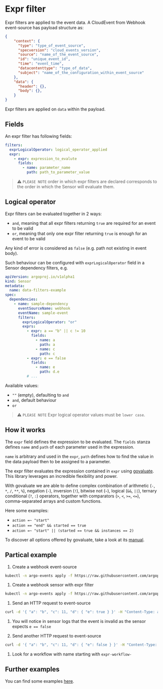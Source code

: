 
# Expr filter

Expr filters are applied to the event data. A CloudEvent from Webhook event-source has payload structure as:

```json
{
    "context": {
      "type": "type_of_event_source",
      "specversion": "cloud_events_version",
      "source": "name_of_the_event_source",
      "id": "unique_event_id",
      "time": "event_time",
      "datacontenttype": "type_of_data",
      "subject": "name_of_the_configuration_within_event_source"
    },
    "data": {
      "header": {},
      "body": {},
    }
}
```

Expr filters are applied on `data` within the payload.

## Fields

An expr filter has following fields:

```yaml
filters:
  exprLogicalOperator: logical_operator_applied
  expr:
    - expr: expression_to_evalute
      fields:
        - name: parameter_name
          path: path_to_parameter_value
```

> ⚠️ `PLEASE NOTE` order in which expr filters are declared corresponds to the order in which the Sensor will evaluate them.

## Logical operator

Expr filters can be evaluated together in 2 ways:

- `and`, meaning that all expr filters returning `true` are required for an event to be valid
- `or`, meaning that only one expr filter returning `true` is enough for an event to be valid

Any kind of error is considered as `false` (e.g. path not existing in event body).

Such behaviour can be configured with `exprLogicalOperator` field in a Sensor dependency filters, e.g.

```yaml
apiVersion: argoproj.io/v1alpha1
kind: Sensor
metadata:
  name: data-filters-example
spec:
  dependencies:
    - name: sample-dependency
      eventSourceName: webhook
      eventName: sample-event
      filters:
        exprLogicalOperator: "or"
        exprs:
          - expr: a == "b" || c != 10
            fields:
              - name: a
                path: a
              - name: c
                path: c
          - expr: e == false
            fields:
              - name: e
                path: d.e
          # ...
```

Available values:

- `""` (empty), defaulting to `and`
- `and`, default behaviour
- `or`

> ⚠️ `PLEASE NOTE` Expr logical operator values must be `lower case`.

## How it works

The `expr` field defines the expression to be evaluated. The `fields` stanza defines `name` and `path` of each parameter used in the expression.

`name` is arbitrary and used in the `expr`, `path` defines how to find the value in the data payload then to be assigned to a parameter.

The expr filter evaluates the expression contained in `expr` using [govaluate](https://github.com/Knetic/govaluate). This library leverages an incredible flexibility and power.

With govaluate we are able to define complex combination of arithmetic (`-`, `*`, `/`, `**`, `%`), negation (`-`), inversion (`!`), bitwise not (`~`), logical (`&&`, `||`), ternary conditional (`?`, `:`) operators, 
together with comparators (`>`, `<`, `>=`, `<=`), comma-separated arrays and custom functions.

Here some examples:

- `action =~ "start"`
- `action == "end" && started == true`
- `action =~ "start" || (started == true && instances == 2)`

To discover all options offered by govaluate, take a look at its [manual](https://github.com/Knetic/govaluate/blob/master/MANUAL.md).

## Partical example

1. Create a webhook event-source

  ```bash
  kubectl -n argo-events apply -f https://raw.githubusercontent.com/argoproj/argo-events/stable/examples/event-sources/webhook.yaml
  ```

1. Create a webhook sensor with expr filter

  ```bash
  kubectl -n argo-events apply -f https://raw.githubusercontent.com/argoproj/argo-events/stable/examples/sensors/filter-with-expressions.yaml
  ```

1. Send an HTTP request to event-source

  ```bash
  curl -d '{ "a": "b", "c": 11, "d": { "e": true } }' -H "Content-Type: application/json" -X POST http://localhost:12000/example
  ```

1. You will notice in sensor logs that the event is invalid as the sensor expects `e == false`

1. Send another HTTP request to event-source

  ```bash
  curl -d '{ "a": "b", "c": 11, "d": { "e": false } }' -H "Content-Type: application/json" -X POST http://localhost:12000/example
  ```

1. Look for a workflow with name starting with `expr-workflow-`


## Further examples

You can find some examples [here](https://github.com/argoproj/argo-events/tree/master/examples/sensors).

